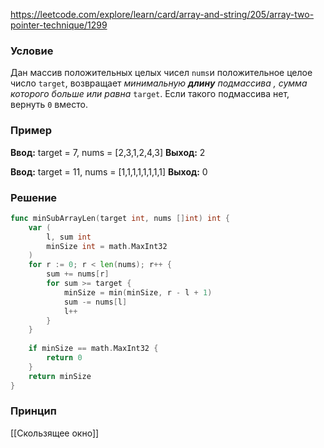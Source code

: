 
https://leetcode.com/explore/learn/card/array-and-string/205/array-two-pointer-technique/1299
### Условие
Дан массив положительных целых чисел `nums`и положительное целое число `target`, возвращает _минимальную **длину** подмассива_ _,_ _сумма которого больше или равна_ `target`. Если такого подмассива нет, вернуть `0` вместо.
### Пример

**Ввод:** target = 7, nums = [2,3,1,2,4,3]
**Выход:** 2

**Ввод:** target = 11, nums = [1,1,1,1,1,1,1,1]
**Выход:** 0
### Решение

```go
func minSubArrayLen(target int, nums []int) int {
    var (
		l, sum int
		minSize int = math.MaxInt32
	)
    for r := 0; r < len(nums); r++ {
        sum += nums[r]
        for sum >= target {
            minSize = min(minSize, r - l + 1)
            sum -= nums[l]
            l++
        }
    }
    
    if minSize == math.MaxInt32 {
        return 0
    }
	return minSize
}
```

### Принцип 

[[Скользящее окно]]



